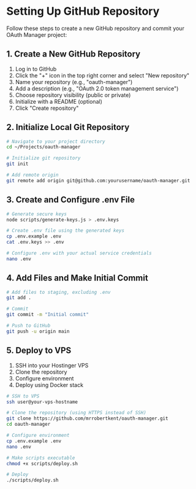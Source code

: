# Setting Up GitHub Repository

Follow these steps to create a new GitHub repository and commit your OAuth Manager project:

## 1. Create a New GitHub Repository

1. Log in to GitHub
2. Click the "+" icon in the top right corner and select "New repository"
3. Name your repository (e.g., "oauth-manager")
4. Add a description (e.g., "OAuth 2.0 token management service")
5. Choose repository visibility (public or private)
6. Initialize with a README (optional)
7. Click "Create repository"

## 2. Initialize Local Git Repository

```bash
# Navigate to your project directory
cd ~/Projects/oauth-manager

# Initialize git repository
git init

# Add remote origin
git remote add origin git@github.com:yourusername/oauth-manager.git
```

## 3. Create and Configure .env File

```bash
# Generate secure keys
node scripts/generate-keys.js > .env.keys

# Create .env file using the generated keys
cp .env.example .env
cat .env.keys >> .env

# Configure .env with your actual service credentials
nano .env
```

## 4. Add Files and Make Initial Commit

```bash
# Add files to staging, excluding .env
git add .

# Commit
git commit -m "Initial commit"

# Push to GitHub
git push -u origin main
```

## 5. Deploy to VPS

1. SSH into your Hostinger VPS
2. Clone the repository
3. Configure environment
4. Deploy using Docker stack

```bash
# SSH to VPS
ssh user@your-vps-hostname

# Clone the repository (using HTTPS instead of SSH)
git clone https://github.com/mrrobertkent/oauth-manager.git
cd oauth-manager

# Configure environment
cp .env.example .env
nano .env

# Make scripts executable
chmod +x scripts/deploy.sh

# Deploy
./scripts/deploy.sh
``` 